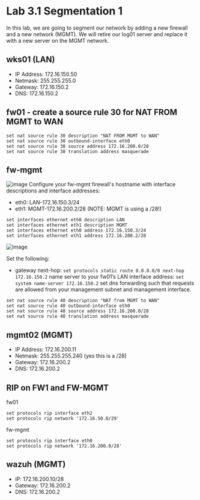 # Lab 3.1 Segmentation 1
In this lab, we are going to segment our network by adding a new firewall and a new network (MGMT). We will retire our log01 server and replace it with a new server on the MGMT network.

## wks01 (LAN)
- IP Address:  172.16.150.50
- Netmask:  255.255.255.0
- Gateway:  172.16.150.2
- DNS:  172.16.150.2


## fw01 - create a source rule 30 for NAT FROM MGMT to WAN
```
set nat source rule 30 description "NAT FROM MGMT to WAN"
set nat source rule 30 outbound-interface eth0
set nat source rule 30 source address 172.16.200.0/28
set nat source rule 30 translation address masquerade
```


## fw-mgmt

![image](https://github.com/user-attachments/assets/e9fe5785-ef2b-4efa-9cc2-f10c25cc9476)
Configure your fw-mgmt firewall's hostname with interface descriptions and interface addresses:
- eth0:  LAN-172.16.150.3/24
- eth1:  MGMT-172.16.200.2/28 (NOTE: MGMT is using a /28!)

```
set interfaces ethernet eth0 description LAN
set interfaces ethernet eth1 description MGMT
set interfaces ethernet eth0 address 172.16.150.3/24
set interfaces ethernet eth1 address 172.16.200.2/28
```
![image](https://github.com/user-attachments/assets/68f108b9-2a62-4575-9614-c2ec286093ad)

Set the following:
- gateway next-hop: `set protocols static route 0.0.0.0/0 next-hop 172.16.150.2`
name server to your fw01’s LAN interface address: `set system name-server 172.16.150.2`
set dns forwarding such that requests are allowed from your management subnet and management interface.
```
set nat source rule 40 description "NAT from MGMT to WAN"
set nat source rule 40 outbound-interface eth0
set nat source rule 40 source address 172.16.200.0/28
set nat source rule 40 translation address masquerade
```


## mgmt02 (MGMT)
- IP Address:  172.16.200.11
- Netmask:  255.255.255.240 (yes this is a /28)
- Gateway:  172.16.200.2
- DNS:  172.16.200.2



## RIP on FW1 and FW-MGMT
fw01
```
set protocols rip interface eth2
set protocols rip network '172.16.50.0/29'
```
fw-mgmt
```
set protocols rip interface eth0
set protocols rip network '172.16.200.0/28'
```




## wazuh (MGMT)
- IP: 172.16.200.10/28
- Gateway:  172.16.200.2
- DNS: 172.16.200.2

